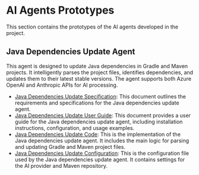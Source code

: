 # AI Agents Prototypes

This section contains the prototypes of the AI agents developed in the project.

## Java Dependencies Update Agent

This agent is designed to update Java dependencies in Gradle and Maven projects. It intelligently parses the project files, identifies dependencies, and updates them to their latest stable versions. The agent supports both Azure OpenAI and Anthropic APIs for AI processing.

- [Java Dependencies Update Specification](environment/java_dependecies_update_spec.md): This document outlines the requirements and specifications for the Java dependencies update agent.
- [Java Dependencies Update User Guide](environment/java_dependencies_update_user_guide.md): This document provides a user guide for the Java dependencies update agent, including installation instructions, configuration, and usage examples.
- [Java Dependencies Update Code](environment/update_java_dependencies.py): This is the implementation of the Java dependencies update agent. It includes the main logic for parsing and updating Gradle and Maven project files.
- [Java Dependencies Update Configuration](environment/config.json): This is the configuration file used by the Java dependencies update agent. It contains settings for the AI provider and Maven repository.

